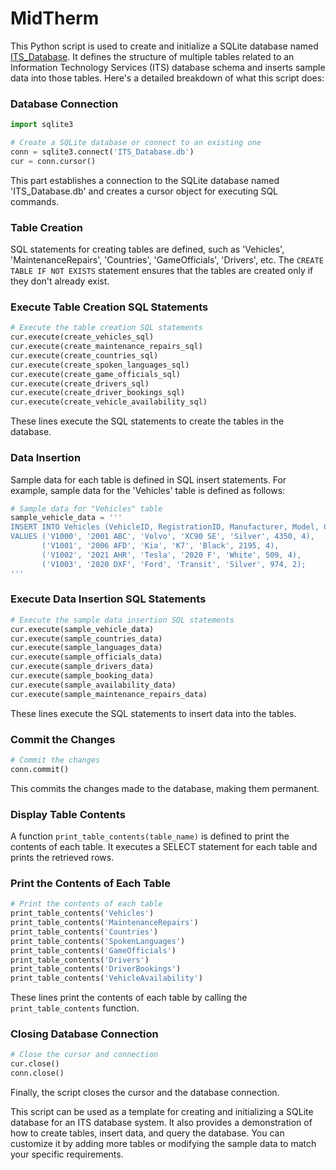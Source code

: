 # MidTherm

This Python script is used to create and initialize a SQLite database named [ITS_Database](./db_doc.md). It defines the structure of multiple tables related to an Information Technology Services (ITS) database schema and inserts sample data into those tables. Here's a detailed breakdown of what this script does:

### Database Connection

```python
import sqlite3

# Create a SQLite database or connect to an existing one
conn = sqlite3.connect('ITS_Database.db')
cur = conn.cursor()
```

This part establishes a connection to the SQLite database named 'ITS_Database.db' and creates a cursor object for executing SQL commands.

### Table Creation

SQL statements for creating tables are defined, such as 'Vehicles', 'MaintenanceRepairs', 'Countries', 'GameOfficials', 'Drivers', etc. The `CREATE TABLE IF NOT EXISTS` statement ensures that the tables are created only if they don't already exist.

### Execute Table Creation SQL Statements

```python
# Execute the table creation SQL statements
cur.execute(create_vehicles_sql)
cur.execute(create_maintenance_repairs_sql)
cur.execute(create_countries_sql)
cur.execute(create_spoken_languages_sql)
cur.execute(create_game_officials_sql)
cur.execute(create_drivers_sql)
cur.execute(create_driver_bookings_sql)
cur.execute(create_vehicle_availability_sql)
```

These lines execute the SQL statements to create the tables in the database.

### Data Insertion

Sample data for each table is defined in SQL insert statements. For example, sample data for the 'Vehicles' table is defined as follows:

```python
# Sample data for "Vehicles" table
sample_vehicle_data = '''
INSERT INTO Vehicles (VehicleID, RegistrationID, Manufacturer, Model, Color, CurrentOdometer, PassengerCapacity)
VALUES ('V1000', '2001 ABC', 'Volvo', 'XC90 SE', 'Silver', 4350, 4),
       ('V1001', '2006 AFD', 'Kia', 'K7', 'Black', 2195, 4),
       ('V1002', '2021 AHR', 'Tesla', '2020 F', 'White', 509, 4),
       ('V1003', '2020 DXF', 'Ford', 'Transit', 'Silver', 974, 2);
'''
```

### Execute Data Insertion SQL Statements

```python
# Execute the sample data insertion SQL statements
cur.execute(sample_vehicle_data)
cur.execute(sample_countries_data)
cur.execute(sample_languages_data)
cur.execute(sample_officials_data)
cur.execute(sample_drivers_data)
cur.execute(sample_booking_data)
cur.execute(sample_availability_data)
cur.execute(sample_maintenance_repairs_data)
```

These lines execute the SQL statements to insert data into the tables.

### Commit the Changes

```python
# Commit the changes
conn.commit()
```

This commits the changes made to the database, making them permanent.

### Display Table Contents

A function `print_table_contents(table_name)` is defined to print the contents of each table. It executes a SELECT statement for each table and prints the retrieved rows.

### Print the Contents of Each Table

```python
# Print the contents of each table
print_table_contents('Vehicles')
print_table_contents('MaintenanceRepairs')
print_table_contents('Countries')
print_table_contents('SpokenLanguages')
print_table_contents('GameOfficials')
print_table_contents('Drivers')
print_table_contents('DriverBookings')
print_table_contents('VehicleAvailability')
```

These lines print the contents of each table by calling the `print_table_contents` function.

### Closing Database Connection

```python
# Close the cursor and connection
cur.close()
conn.close()
```

Finally, the script closes the cursor and the database connection.

This script can be used as a template for creating and initializing a SQLite database for an ITS database system. It also provides a demonstration of how to create tables, insert data, and query the database. You can customize it by adding more tables or modifying the sample data to match your specific requirements.